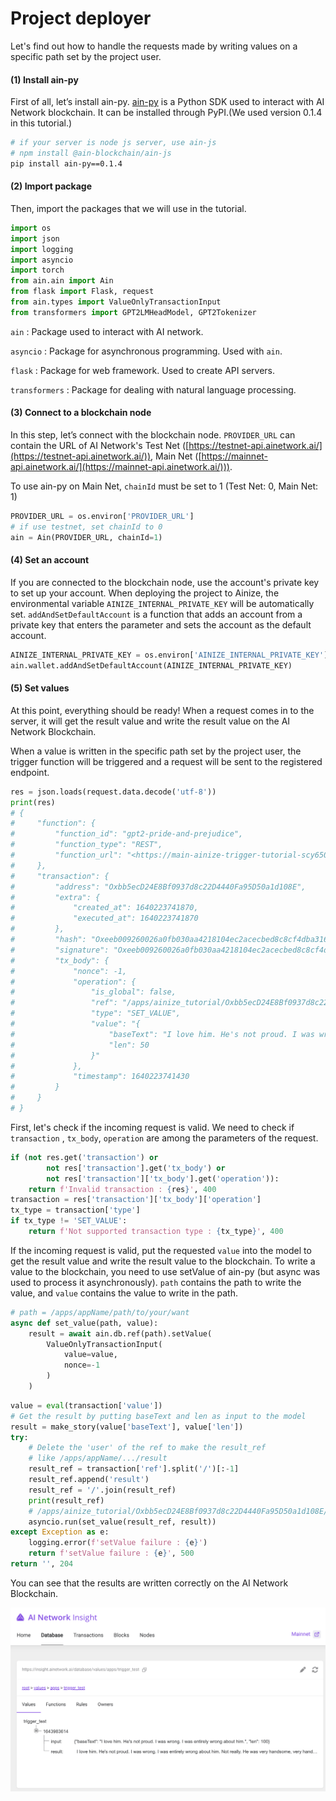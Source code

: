 # Project deployer

Let's find out how to handle the requests made by writing values on a specific path set by the project user.

#### (1) Install ain-py

First of all, let’s install ain-py. [ain-py](https://pypi.org/project/ain-py/) is a Python SDK used to interact with AI Network blockchain. It can be installed through PyPI.(We used version 0.1.4 in this tutorial.)

```bash
# if your server is node js server, use ain-js
# npm install @ain-blockchain/ain-js
pip install ain-py==0.1.4
```

#### (2) Import package

Then, import the packages that we will use in the tutorial.

```python
import os
import json
import logging
import asyncio
import torch
from ain.ain import Ain
from flask import Flask, request
from ain.types import ValueOnlyTransactionInput
from transformers import GPT2LMHeadModel, GPT2Tokenizer
```

`ain` : Package used to interact with AI network.

`asyncio` : Package for asynchronous programming. Used with `ain`.

`flask` : Package for web framework. Used to create API servers.

`transformers` : Package for dealing with natural language processing.

#### (3) Connect to a blockchain node

In this step, let’s connect with the blockchain node. `PROVIDER_URL` can contain the URL of AI Network's Test Net ([https://testnet-api.ainetwork.ai/](https://testnet-api.ainetwork.ai/)), Main Net ([https://mainnet-api.ainetwork.ai/](https://mainnet-api.ainetwork.ai/))).

To use ain-py on Main Net, `chainId` must be set to 1 (Test Net: 0, Main Net: 1)

```python
PROVIDER_URL = os.environ['PROVIDER_URL']
# if use testnet, set chainId to 0
ain = Ain(PROVIDER_URL, chainId=1)
```

#### (4) Set an account

If you are connected to the blockchain node, use the account's private key to set up your account. When deploying the project to Ainize, the environmental variable `AINIZE_INTERNAL_PRIVATE_KEY` will be automatically set. `addAndSetDefaultAccount` is a function that adds an account from a private key that enters the parameter and sets the account as the default account.

```python
AINIZE_INTERNAL_PRIVATE_KEY = os.environ['AINIZE_INTERNAL_PRIVATE_KEY']
ain.wallet.addAndSetDefaultAccount(AINIZE_INTERNAL_PRIVATE_KEY)
```

#### (5) Set values

At this point, everything should be ready! When a request comes in to the server, it will get the result value and write the result value on the AI Network Blockchain.

When a value is written in the specific path set by the project user, the trigger function will be triggered and a request will be sent to the registered endpoint.

```python
res = json.loads(request.data.decode('utf-8'))
print(res)
# {
#     "function": {
#         "function_id": "gpt2-pride-and-prejudice",
#         "function_type": "REST",
#         "function_url": "<https://main-ainize-trigger-tutorial-scy6500.endpoint.ainize.ai/trigger>"
#     },
#     "transaction": {
#         "address": "Oxbb5ecD24E8Bf0937d8c22D4440Fa95D50a1d108E",
#         "extra": {
#             "created_at": 1640223741870,
#             "executed_at": 1640223741870
#         },
#         "hash": "Oxeeb009260026a0fb030aa4218104ec2acecbed8c8cf4dba31650c1509cc2b0a1",
#         "signature": "Oxeeb009260026a0fb030aa4218104ec2acecbed8c8cf4dba31650c1509cc2b0a1a1dfa59513aac069f4a389e925cc885ae7b3ae7f8e1e2483603c555eb34288152c7b2b4ab774553cfe5f2761d16507fe500ea862ad0b34e52b436f5a91afa5cbib",
#         "tx_body": {
#             "nonce": -1,
#             "operation": {
#                 "is_global": false,
#                 "ref": "/apps/ainize_tutorial/Oxbb5ecD24E8Bf0937d8c22D4440Fa95D50a1d108E/1640223741870/user",
#                 "type": "SET_VALUE",
#                 "value": "{
#                     "baseText": "I love him. He's not proud. I was wrong. I was entirely wrong about him.",
#                     "len": 50
#                 }"
#             },
#             "timestamp": 1640223741430
#         }
#     }
# }
```

First, let's check if the incoming request is valid. We need to check if `transaction` , `tx_body`, `operation` are among the parameters of the request.

```python
if (not res.get('transaction') or
        not res['transaction'].get('tx_body') or
        not res['transaction']['tx_body'].get('operation')):
    return f'Invalid transaction : {res}', 400
transaction = res['transaction']['tx_body']['operation']
tx_type = transaction['type']
if tx_type != 'SET_VALUE':
    return f'Not supported transaction type : {tx_type}', 400
```

If the incoming request is valid, put the requested `value` into the model to get the result value and write the result value to the blockchain. To write a value to the blockchain, you need to use setValue of ain-py (but async was used to process it asynchronously). `path` contains the path to write the value, and `value` contains the value to write in the path.

```python
# path = /apps/appName/path/to/your/want
async def set_value(path, value):
    result = await ain.db.ref(path).setValue(
        ValueOnlyTransactionInput(
            value=value,
            nonce=-1
        )
    )
```

```python
value = eval(transaction['value'])
# Get the result by putting baseText and len as input to the model
result = make_story(value['baseText'], value['len'])
try:
    # Delete the 'user' of the ref to make the result_ref 
    # like /apps/appName/.../result
    result_ref = transaction['ref'].split('/')[:-1]
    result_ref.append('result')
    result_ref = '/'.join(result_ref)
    print(result_ref)
    # /apps/ainize_tutorial/Oxbb5ecD24E8Bf0937d8c22D4440Fa95D50a1d108E/1640223741870/result
    asyncio.run(set_value(result_ref, result))
except Exception as e:
    logging.error(f'setValue failure : {e}')
    return f'setValue failure : {e}', 500
return '', 204
```

You can see that the results are written correctly on the AI Network Blockchain.

![](<../../../../.gitbook/assets/image (19).png>)
